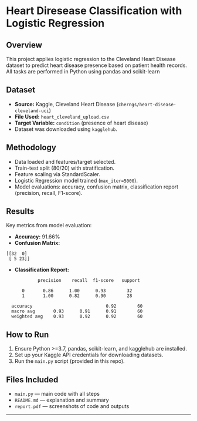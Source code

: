 # Heart Diresease Classification with Logistic Regression

## Overview

This project applies logistic regression to the Cleveland Heart Disease dataset to predict heart disease presence based on patient health records. All tasks are performed in Python using pandas and scikit-learn

## Dataset

- **Source:** Kaggle, Cleveland Heart Disease (`cherngs/heart-disease-cleveland-uci`)
- **File Used:** `heart_cleveland_upload.csv`
- **Target Variable:** `condition` (presence of heart disease)
- Dataset was downloaded using `kagglehub`.


## Methodology

- Data loaded and features/target selected.
- Train-test split (80/20) with stratification.
- Feature scaling via StandardScaler.
- Logistic Regression model trained (`max_iter=5000`).
- Model evaluations: accuracy, confusion matrix, classification report (precision, recall, F1-score).


## Results

Key metrics from model evaluation:

- **Accuracy:** 91.66%
- **Confusion Matrix:**

```
[[32  0]
 [ 5 23]]
```

- **Classification Report:**

```
            precision    recall  f1-score   support

      0       0.86      1.00      0.93        32
      1       1.00      0.82      0.90        28

  accuracy                            0.92        60
  macro avg       0.93      0.91      0.91        60
  weighted avg    0.93      0.92      0.92        60
```


## How to Run

1. Ensure Python >=3.7, pandas, scikit-learn, and kagglehub are installed.
2. Set up your Kaggle API credentials for downloading datasets.
3. Run the `main.py` script (provided in this repo).

## Files Included

- `main.py` — main code with all steps
- `README.md` — explanation and summary
- `report.pdf` — screenshots of code and outputs

***






